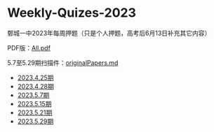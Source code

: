 # Weekly-Quizes-2023
鄄城一中2023年每周押题（只是个人押题，高考后6月13日补充其它内容）

PDF版：[All.pdf](All.pdf)

5.7至5.29期扫描件：[originalPapers.md](originalPapers.md)

- [2023.4.25期](2023-04-25.md)
- [2023.4.28期](2023-04-28.md)
- [2023.5.7期](2023-05-07.md)
- [2023.5.15期](2023-05-15.md)
- [2023.5.21期](2023-05-21.md)
- [2023.5.29期](2023-05-29.md)

